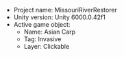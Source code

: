                                                                                                                                                                                                                                                       
<!-- UNITY CODE ASSIST INSTRUCTIONS START -->
- Project name: MissouriRiverRestorer
- Unity version: Unity 6000.0.42f1
- Active game object:
  - Name: Asian Carp
  - Tag: Invasive
  - Layer: Clickable
<!-- UNITY CODE ASSIST INSTRUCTIONS END -->